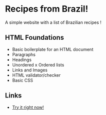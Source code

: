 # Recipes from Brazil!

A simple website with a list of Brazilian recipes !

## HTML Foundations

+ Basic boilerplate for an HTML document
+ Paragraphs
+ Headings
+ Unordered x Ordered lists
+ Links and Images
+ HTML validator/checker
+ Basic CSS

## Links
- [Try it right now!](https://andrecosta90.github.io/odin-recipes)
